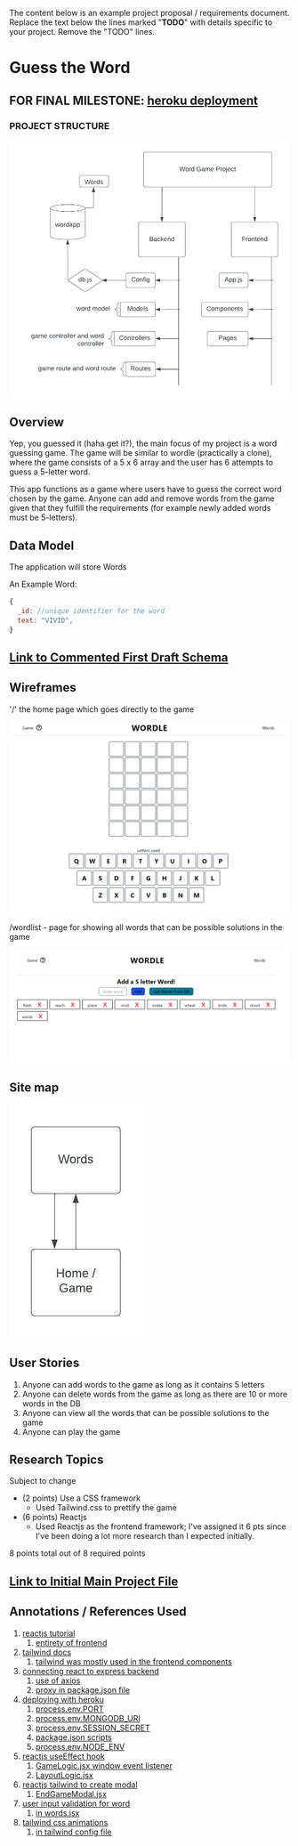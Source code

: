 The content below is an example project proposal / requirements document. Replace the text below the lines marked "__TODO__" with details specific to your project. Remove the "TODO" lines.

# Guess the Word

## FOR FINAL MILESTONE: [heroku deployment](https://wordgame-app.herokuapp.com/)
### PROJECT STRUCTURE

![projectstructure](documentation/word%20app%20project%20structure.png)

## Overview

Yep, you guessed it (haha get it?), the main focus of my project is a word guessing game. 
The game will be similar to wordle (practically a clone), 
where the game consists of a 5 x 6 array and the user has 6 attempts to guess a 5-letter word.

This app functions as a game where users have to guess the correct word chosen by the game. 
Anyone can add and remove words from the game given 
that they fulfill the requirements (for example newly added words must be 5-letters).

## Data Model

The application will store Words

An Example Word:

```javascript
{
  _id: //unique identifier for the word
  text: "VIVID",
}
```


## [Link to Commented First Draft Schema](backend/models/wordModel.js)

## Wireframes

'/' the home page which goes directly to the game

![home](documentation/home.png)

/wordlist - page for showing all words that can be possible solutions in the game

![words](documentation/wordlist.png)


## Site map

![site-map](documentation/Site%20map.jpeg)

## User Stories 

1. Anyone can add words to the game as long as it contains 5 letters
2. Anyone can delete words from the game as long as there are 10 or more words in the DB
3. Anyone can view all the words that can be possible solutions to the game
4. Anyone can play the game

## Research Topics

Subject to change

* (2 points) Use a CSS framework
    * Used Tailwind.css to prettify the game
* (6 points) Reactjs
    * Used Reactjs as the frontend framework; I've assigned it 6 pts since I've been doing a lot more research than I expected initially.

8 points total out of 8 required points


## [Link to Initial Main Project File](backend/server.js) 

## Annotations / References Used

1. [reactjs tutorial](https://www.youtube.com/watch?v=w7ejDZ8SWv8)
   1. [entirety of frontend](https://github.com/nyu-csci-ua-0467-001-002-spring-2022/final-project-blin007/tree/2ccf3ffd1bf7239d23eb27eeed35fc761a4987b7/frontend)
2. [tailwind docs](https://tailwindcss.com/docs/installation)
   1. [tailwind was mostly used in the frontend components](https://github.com/nyu-csci-ua-0467-001-002-spring-2022/final-project-blin007/tree/2ccf3ffd1bf7239d23eb27eeed35fc761a4987b7/frontend/src/components)
3. [connecting react to express backend](https://www.youtube.com/watch?v=kJA9rDX7azM) 
   1. [use of axios](https://github.com/nyu-csci-ua-0467-001-002-spring-2022/final-project-blin007/blob/16e5ce982f700ea54a7a6ab0d9a974a5d6a1364e/frontend/src/pages/Words.jsx#L15-L24)
   2. [proxy in package.json file](https://github.com/nyu-csci-ua-0467-001-002-spring-2022/final-project-blin007/blob/16e5ce982f700ea54a7a6ab0d9a974a5d6a1364e/frontend/package.json#L5)
4. [deploying with heroku](https://www.youtube.com/watch?v=5PaUiPyBDJY&t=747s)
   1. [process.env.PORT](https://github.com/nyu-csci-ua-0467-001-002-spring-2022/final-project-blin007/blob/eaba0a8a53f6ff4cedb72676b7de789c552cf230/backend/server.js#L12)
   2. [process.env.MONGODB_URI](https://github.com/nyu-csci-ua-0467-001-002-spring-2022/final-project-blin007/blob/eaba0a8a53f6ff4cedb72676b7de789c552cf230/backend/config/db.js#L6)
   3. [process.env.SESSION_SECRET](https://github.com/nyu-csci-ua-0467-001-002-spring-2022/final-project-blin007/blob/eaba0a8a53f6ff4cedb72676b7de789c552cf230/backend/server.js#L31)
   4. [package.json scripts](https://github.com/nyu-csci-ua-0467-001-002-spring-2022/final-project-blin007/blob/eaba0a8a53f6ff4cedb72676b7de789c552cf230/package.json#L8-L10)
   5. [process.env.NODE_ENV](https://github.com/nyu-csci-ua-0467-001-002-spring-2022/final-project-blin007/blob/eaba0a8a53f6ff4cedb72676b7de789c552cf230/backend/server.js#L50-L56)
5. [reactjs useEffect hook](https://www.youtube.com/watch?v=0ZJgIjIuY7U&list=LL&index=4&t=666s)
   1. [GameLogic.jsx window event listener](https://github.com/nyu-csci-ua-0467-001-002-spring-2022/final-project-blin007/blob/16e5ce982f700ea54a7a6ab0d9a974a5d6a1364e/frontend/src/components/GameLogic.jsx#L27-L33)
   2. [LayoutLogic.jsx](https://github.com/nyu-csci-ua-0467-001-002-spring-2022/final-project-blin007/blob/16e5ce982f700ea54a7a6ab0d9a974a5d6a1364e/frontend/src/components/LayoutLogic.jsx#L55-L155)
6. [reactjs tailwind to create modal](https://www.youtube.com/watch?v=ZCvemsUfwPQ)
   1. [EndGameModal.jsx](https://github.com/nyu-csci-ua-0467-001-002-spring-2022/final-project-blin007/blob/16e5ce982f700ea54a7a6ab0d9a974a5d6a1364e/frontend/src/components/EndGameModal.jsx#L6-L24)
7. [user input validation for word](https://stackoverflow.com/questions/3073176/javascript-regex-only-english-letters-allowed)
   1. [in words.jsx](https://github.com/nyu-csci-ua-0467-001-002-spring-2022/final-project-blin007/blob/052f81edba6ad9ec27abdd5c247ef7e0818ea58e/frontend/src/pages/Words.jsx#L11-L14)
8. [tailwind css animations](https://tailwindcss.com/docs/animation#customizing-your-theme)
   1. [in tailwind config file](https://github.com/nyu-csci-ua-0467-001-002-spring-2022/final-project-blin007/blob/2ccf3ffd1bf7239d23eb27eeed35fc761a4987b7/frontend/tailwind.config.js#L5-L26)

